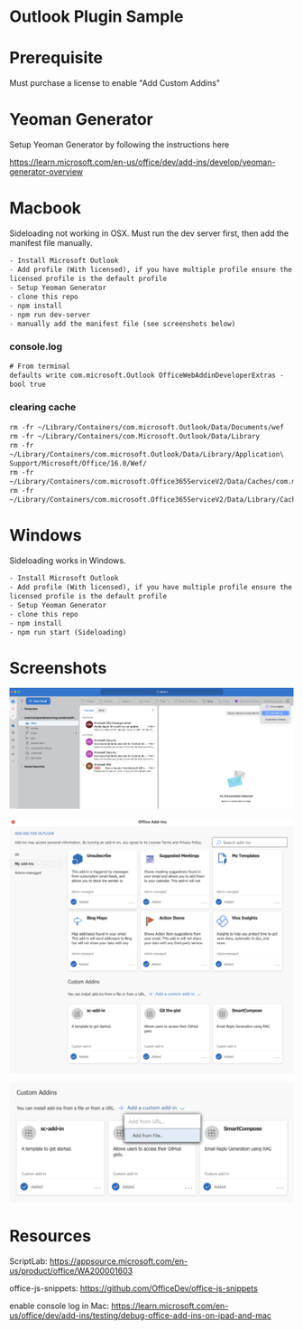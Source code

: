 # Outlook Plugin Sample

# Prerequisite

Must purchase a license to enable "Add Custom Addins"

# Yeoman Generator

Setup Yeoman Generator by following the instructions here

https://learn.microsoft.com/en-us/office/dev/add-ins/develop/yeoman-generator-overview

# Macbook

Sideloading not working in OSX. Must run the dev server first, then add the manifest file manually.

```
- Install Microsoft Outlook
- Add profile (With licensed), if you have multiple profile ensure the licensed profile is the default profile
- Setup Yeoman Generator
- clone this repo
- npm install
- npm run dev-server
- manually add the manifest file (see screenshots below)
```

### console.log

```
# From terminal
defaults write com.microsoft.Outlook OfficeWebAddinDeveloperExtras -bool true
```

### clearing cache

```
rm -fr ~/Library/Containers/com.microsoft.Outlook/Data/Documents/wef
rm -fr ~/Library/Containers/com.Microsoft.Outlook/Data/Library
rm -fr ~/Library/Containers/com.microsoft.Outlook/Data/Library/Application\ Support/Microsoft/Office/16.0/Wef/
rm -fr ~/Library/Containers/com.microsoft.Office365ServiceV2/Data/Caches/com.microsoft.Office365ServiceV2/
rm -fr ~/Library/Containers/com.microsoft.Office365ServiceV2/Data/Library/Caches/com.microsoft.Office365ServiceV2/
```

# Windows

Sideloading works in Windows.

```
- Install Microsoft Outlook
- Add profile (With licensed), if you have multiple profile ensure the licensed profile is the default profile
- Setup Yeoman Generator
- clone this repo
- npm install
- npm run start (Sideloading)
```

# Screenshots

![outlook home](https://github.com/wafendy/outlook-plugin/raw/main/screenshots/home.png)

![outlook home](https://github.com/wafendy/outlook-plugin/raw/main/screenshots/office-add-ins.png)

![outlook home](https://github.com/wafendy/outlook-plugin/raw/main/screenshots/add-custom.png)

# Resources

ScriptLab: https://appsource.microsoft.com/en-us/product/office/WA200001603

office-js-snippets: https://github.com/OfficeDev/office-js-snippets

enable console log in Mac: https://learn.microsoft.com/en-us/office/dev/add-ins/testing/debug-office-add-ins-on-ipad-and-mac
